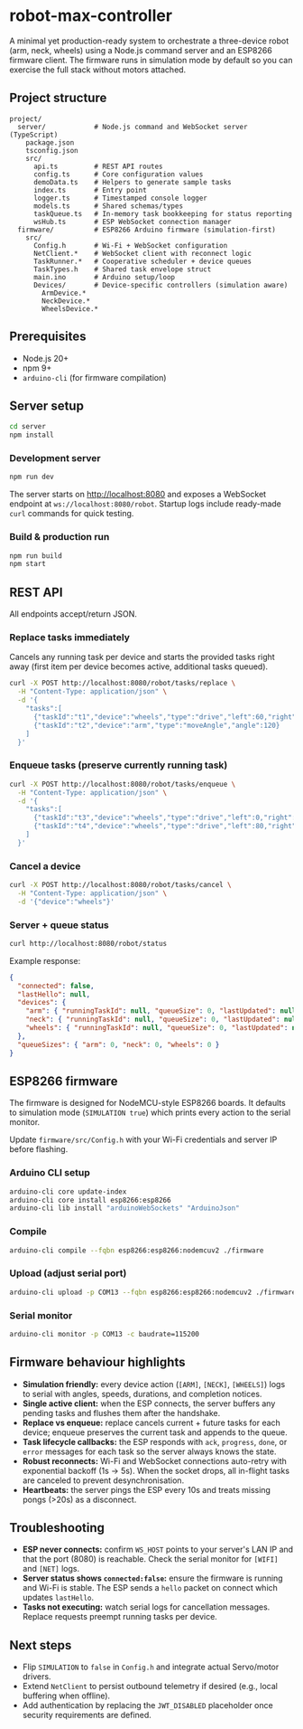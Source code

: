 # robot-max-controller

A minimal yet production-ready system to orchestrate a three-device robot (arm, neck, wheels) using a Node.js command server and an ESP8266 firmware client. The firmware runs in simulation mode by default so you can exercise the full stack without motors attached.

## Project structure

```
project/
  server/            # Node.js command and WebSocket server (TypeScript)
    package.json
    tsconfig.json
    src/
      api.ts         # REST API routes
      config.ts      # Core configuration values
      demoData.ts    # Helpers to generate sample tasks
      index.ts       # Entry point
      logger.ts      # Timestamped console logger
      models.ts      # Shared schemas/types
      taskQueue.ts   # In-memory task bookkeeping for status reporting
      wsHub.ts       # ESP WebSocket connection manager
  firmware/          # ESP8266 Arduino firmware (simulation-first)
    src/
      Config.h       # Wi-Fi + WebSocket configuration
      NetClient.*    # WebSocket client with reconnect logic
      TaskRunner.*   # Cooperative scheduler + device queues
      TaskTypes.h    # Shared task envelope struct
      main.ino       # Arduino setup/loop
      Devices/       # Device-specific controllers (simulation aware)
        ArmDevice.*
        NeckDevice.*
        WheelsDevice.*
```

## Prerequisites

- Node.js 20+
- npm 9+
- `arduino-cli` (for firmware compilation)

## Server setup

```bash
cd server
npm install
```

### Development server

```bash
npm run dev
```

The server starts on <http://localhost:8080> and exposes a WebSocket endpoint at `ws://localhost:8080/robot`. Startup logs include ready-made `curl` commands for quick testing.

### Build & production run

```bash
npm run build
npm start
```

## REST API

All endpoints accept/return JSON.

### Replace tasks immediately

Cancels any running task per device and starts the provided tasks right away (first item per device becomes active, additional tasks queued).

```bash
curl -X POST http://localhost:8080/robot/tasks/replace \
  -H "Content-Type: application/json" \
  -d '{
    "tasks":[
      {"taskId":"t1","device":"wheels","type":"drive","left":60,"right":60,"durationMs":1500},
      {"taskId":"t2","device":"arm","type":"moveAngle","angle":120}
    ]
  }'
```

### Enqueue tasks (preserve currently running task)

```bash
curl -X POST http://localhost:8080/robot/tasks/enqueue \
  -H "Content-Type: application/json" \
  -d '{
    "tasks":[
      {"taskId":"t3","device":"wheels","type":"drive","left":0,"right":80,"durationMs":800,"enqueue":true},
      {"taskId":"t4","device":"wheels","type":"drive","left":80,"right":0,"durationMs":800,"enqueue":true}
    ]
  }'
```

### Cancel a device

```bash
curl -X POST http://localhost:8080/robot/tasks/cancel \
  -H "Content-Type: application/json" \
  -d '{"device":"wheels"}'
```

### Server + queue status

```bash
curl http://localhost:8080/robot/status
```

Example response:

```json
{
  "connected": false,
  "lastHello": null,
  "devices": {
    "arm": { "runningTaskId": null, "queueSize": 0, "lastUpdated": null },
    "neck": { "runningTaskId": null, "queueSize": 0, "lastUpdated": null },
    "wheels": { "runningTaskId": null, "queueSize": 0, "lastUpdated": null }
  },
  "queueSizes": { "arm": 0, "neck": 0, "wheels": 0 }
}
```

## ESP8266 firmware

The firmware is designed for NodeMCU-style ESP8266 boards. It defaults to simulation mode (`SIMULATION true`) which prints every action to the serial monitor.

Update `firmware/src/Config.h` with your Wi-Fi credentials and server IP before flashing.

### Arduino CLI setup

```bash
arduino-cli core update-index
arduino-cli core install esp8266:esp8266
arduino-cli lib install "arduinoWebSockets" "ArduinoJson"
```

### Compile

```bash
arduino-cli compile --fqbn esp8266:esp8266:nodemcuv2 ./firmware
```

### Upload (adjust serial port)

```bash
arduino-cli upload -p COM13 --fqbn esp8266:esp8266:nodemcuv2 ./firmware
```

### Serial monitor

```bash
arduino-cli monitor -p COM13 -c baudrate=115200
```

## Firmware behaviour highlights

- **Simulation friendly:** every device action (`[ARM]`, `[NECK]`, `[WHEELS]`) logs to serial with angles, speeds, durations, and completion notices.
- **Single active client:** when the ESP connects, the server buffers any pending tasks and flushes them after the handshake.
- **Replace vs enqueue:** replace cancels current + future tasks for each device; enqueue preserves the current task and appends to the queue.
- **Task lifecycle callbacks:** the ESP responds with `ack`, `progress`, `done`, or `error` messages for each task so the server always knows the state.
- **Robust reconnects:** Wi-Fi and WebSocket connections auto-retry with exponential backoff (1s → 5s). When the socket drops, all in-flight tasks are canceled to prevent desynchronisation.
- **Heartbeats:** the server pings the ESP every 10s and treats missing pongs (>20s) as a disconnect.

## Troubleshooting

- **ESP never connects:** confirm `WS_HOST` points to your server's LAN IP and that the port (8080) is reachable. Check the serial monitor for `[WIFI]` and `[NET]` logs.
- **Server status shows `connected:false`:** ensure the firmware is running and Wi-Fi is stable. The ESP sends a `hello` packet on connect which updates `lastHello`.
- **Tasks not executing:** watch serial logs for cancellation messages. Replace requests preempt running tasks per device.

## Next steps

- Flip `SIMULATION` to `false` in `Config.h` and integrate actual Servo/motor drivers.
- Extend `NetClient` to persist outbound telemetry if desired (e.g., local buffering when offline).
- Add authentication by replacing the `JWT_DISABLED` placeholder once security requirements are defined.

